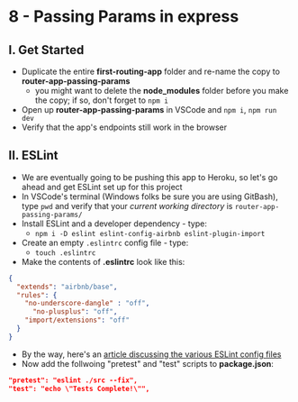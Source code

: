 # 8 - Passing Params in express

## I. Get Started
- Duplicate the entire **first-routing-app** folder and re-name the copy to **router-app-passing-params**
  - you might want to delete the **node_modules** folder before you make the copy; if so, don't forget to `npm i`
- Open up **router-app-passing-params** in VSCode and `npm i`,  `npm run dev`
- Verify that the app's endpoints still work in the browser

## II. ESLint
- We are eventually going to be pushing this app to Heroku, so let's go ahead and get ESLint set up for this project
- In VSCode's terminal (Windows folks be sure you are using GitBash), type `pwd` and verify that your *current working directory* is `router-app-passing-params/`
- Install ESLint and a developer dependency - type:
  - `npm i -D eslint eslint-config-airbnb eslint-plugin-import`
- Create an empty `.eslintrc` config file - type:
  - `touch .eslintrc`
- Make the contents of **.eslintrc** look like this:

```json
{ 
  "extends": "airbnb/base",
  "rules": {
    "no-underscore-dangle" : "off",
	  "no-plusplus": "off",
    "import/extensions": "off"
  }
}
```

- By the way, here's an [article discussing the various ESLint config files](https://medium.com/@ritz.sh/understanding-eslint-configuration-eslintrc-js-vs-eslintrc-vs-eslintrc-json-287ec5e95bf4)
- Now add the follwoing "pretest" and "test" scripts to **package.json**:

```json
"pretest": "eslint ./src --fix",
"test": "echo \"Tests Complete!\"",
```
